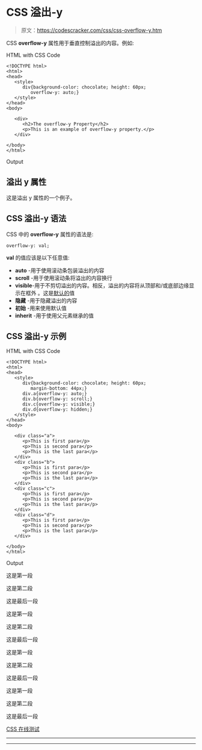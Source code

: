 # CSS 溢出-y

> 原文：<https://codescracker.com/css/css-overflow-y.htm>

CSS **overflow-y** 属性用于垂直控制溢出的内容。例如:

HTML with CSS Code

```
<!DOCTYPE html>
<html>
<head>
   <style>
      div{background-color: chocolate; height: 60px;
         overflow-y: auto;}
   </style>
</head>
<body>

   <div>
      <h2>The overflow-y Property</h2>
      <p>This is an example of overflow-y property.</p>
   </div>

</body>
</html>
```

Output

## 溢出 y 属性

这是溢出 y 属性的一个例子。

## CSS 溢出-y 语法

CSS 中的 **overflow-y** 属性的语法是:

```
overflow-y: val;
```

**val** 的值应该是以下任意值:

*   **auto** -用于使用滚动条包装溢出的内容
*   **scroll** -用于使用滚动条将溢出的内容换行
*   **visible**-用于不剪切溢出的内容。相反，溢出的内容将从顶部和/或底部边缘显示在框外 。这是<u>默认的</u>值
*   **隐藏** -用于隐藏溢出的内容
*   **初始** -用来使用默认值
*   **inherit** -用于使用父元素继承的值

## CSS 溢出-y 示例

HTML with CSS Code

```
<!DOCTYPE html>
<html>
<head>
   <style>
      div{background-color: chocolate; height: 60px;
         margin-bottom: 44px;}
      div.a{overflow-y: auto;}
      div.b{overflow-y: scroll;}
      div.c{overflow-y: visible;}
      div.d{overflow-y: hidden;}
   </style>
</head>
<body>

   <div class="a">
      <p>This is first para</p>
      <p>This is second para</p>
      <p>This is the last para</p>
   </div>
   <div class="b">
      <p>This is first para</p>
      <p>This is second para</p>
      <p>This is the last para</p>
   </div>
   <div class="c">
      <p>This is first para</p>
      <p>This is second para</p>
      <p>This is the last para</p>
   </div>
   <div class="d">
      <p>This is first para</p>
      <p>This is second para</p>
      <p>This is the last para</p>
   </div>

</body>
</html>
```

Output

这是第一段

这是第二段

这是最后一段

这是第一段

这是第二段

这是最后一段

这是第一段

这是第二段

这是最后一段

这是第一段

这是第二段

这是最后一段

[CSS 在线测试](/exam/showtest.php?subid=5)

* * *

* * *